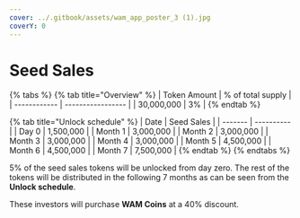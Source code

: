 ```yaml
---
cover: ../.gitbook/assets/wam_app_poster_3 (1).jpg
coverY: 0
---
```


# Seed Sales

{% tabs %}
{% tab title="Overview" %}
| Token Amount | % of total supply |
| ------------ | ----------------- |
| 30,000,000   | 3%                |
{% endtab %}

{% tab title="Unlock schedule" %}
| Date    | Seed Sales |
| ------- | ---------- |
| Day 0   | 1,500,000  |
| Month 1 | 3,000,000  |
| Month 2 | 3,000,000  |
| Month 3 | 3,000,000  |
| Month 4 | 3,000,000  |
| Month 5 | 4,500,000  |
| Month 6 | 4,500,000  |
| Month 7 | 7,500,000  |
{% endtab %}
{% endtabs %}

5% of the seed sales tokens will be unlocked from day zero. The rest of the tokens will be distributed in the following 7 months as can be seen from the **Unlock schedule**.

These investors will purchase **WAM Coins** at a 40% discount.
